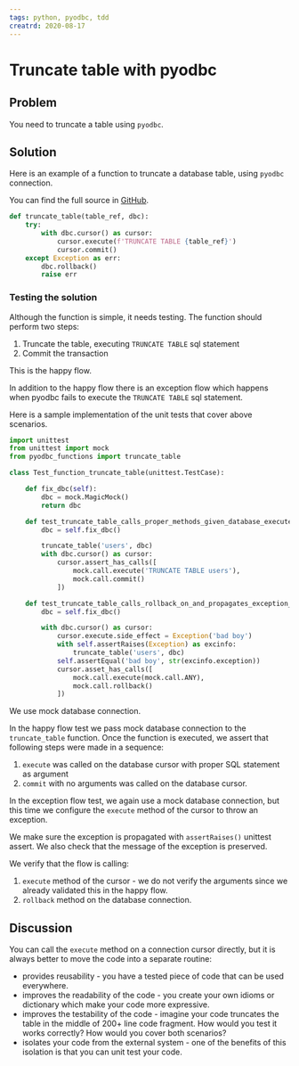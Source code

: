 ```yaml
---
tags: python, pyodbc, tdd
creatrd: 2020-08-17
---
```


# Truncate table with pyodbc

## Problem

You need to truncate a table using `pyodbc`. 

## Solution

Here is an example of a function to truncate a database table, using `pyodbc` connection.

You can find the full source in [GitHub](https://github.com/ivangeorgiev/gems/tree/master/src/pyodbc_truncate_table).

```python
def truncate_table(table_ref, dbc):
    try:
        with dbc.cursor() as cursor:
            cursor.execute(f'TRUNCATE TABLE {table_ref}')
            cursor.commit()
    except Exception as err:
        dbc.rollback()
        raise err
```

### Testing the solution

Although the function is simple, it needs testing. The function should perform two steps:

1. Truncate the table, executing `TRUNCATE TABLE` sql statement
2. Commit the transaction

This is the happy flow.

In addition to the happy flow there is an exception flow which happens when pyodbc fails to execute the `TRUNCATE TABLE` sql statement.

Here is a sample implementation of the unit tests that cover above scenarios.

```python
import unittest
from unittest import mock
from pyodbc_functions import truncate_table

class Test_function_truncate_table(unittest.TestCase):

    def fix_dbc(self):
        dbc = mock.MagicMock()
        return dbc

    def test_truncate_table_calls_proper_methods_given_database_execute_is_successful(self):
        dbc = self.fix_dbc()

        truncate_table('users', dbc)
        with dbc.cursor() as cursor:
            cursor.assert_has_calls([
                mock.call.execute('TRUNCATE TABLE users'),
                mock.call.commit()
            ])

    def test_truncate_table_calls_rollback_on_and_propagates_exception_given_database_execute_fails(self):
        dbc = self.fix_dbc()

        with dbc.cursor() as cursor:
            cursor.execute.side_effect = Exception('bad boy')
            with self.assertRaises(Exception) as excinfo:
                truncate_table('users', dbc)
            self.assertEqual('bad boy', str(excinfo.exception))
            cursor.asset_has_calls([
                mock.call.execute(mock.call.ANY),
                mock.call.rollback()
            ])

```

We use mock database connection.

In the happy flow test we pass mock database connection to the `truncate_table` function. Once the function is executed, we assert that following steps were made in a sequence:

1. `execute` was called on the database cursor with proper SQL statement as argument
2.  `commit` with no arguments was called on the database cursor.

In the exception flow test, we again use a mock database connection, but this time we configure the `execute` method of the cursor to throw an exception. 

We make sure the exception is propagated with `assertRaises()` unittest assert. We also check that the message of the exception is preserved.

We verify that the flow is calling:

1. `execute` method of the cursor - we do not verify the arguments since we already validated this in the happy flow.
2. `rollback` method on the database connection.

## Discussion

You can call the `execute` method on a connection cursor directly, but it is always better to move the code into a separate routine:

* provides reusability - you have a tested piece of code that can be used everywhere.
* improves the readability of the code - you create your own idioms or dictionary which make your code more expressive.
* improves the testability of the code - imagine your code truncates the table in the middle of 200+ line code fragment. How would you test it works correctly? How would you cover both scenarios?
* isolates your code from the external system - one of the benefits of this isolation is that you can unit test your code.